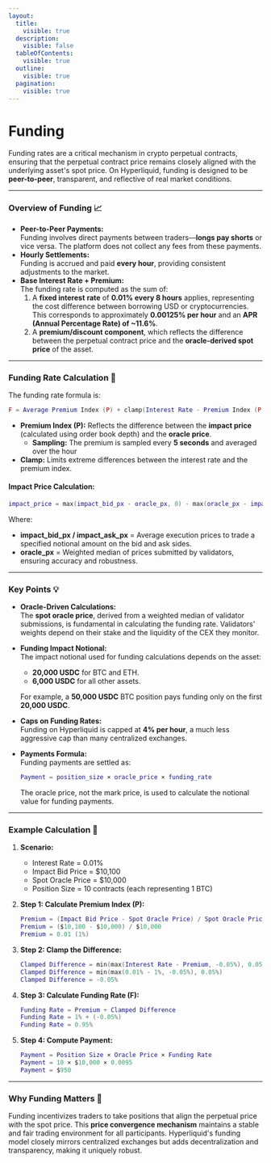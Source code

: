 ```yaml
---
layout:
  title:
    visible: true
  description:
    visible: false
  tableOfContents:
    visible: true
  outline:
    visible: true
  pagination:
    visible: true
---
```


# Funding

Funding rates are a critical mechanism in crypto perpetual contracts, ensuring that the perpetual contract price remains closely aligned with the underlying asset's spot price. On Hyperliquid, funding is designed to be **peer-to-peer**, transparent, and reflective of real market conditions.

***

### **Overview of Funding** 📈

* **Peer-to-Peer Payments:**\
  Funding involves direct payments between traders—**longs pay shorts** or vice versa. The platform does not collect any fees from these payments.
* **Hourly Settlements:**\
  Funding is accrued and paid **every hour**, providing consistent adjustments to the market.
* **Base Interest Rate + Premium:**\
  The funding rate is computed as the sum of:
  1. A **fixed interest** **rate** of **0.01% every 8 hours** applies, representing the cost difference between borrowing USD or cryptocurrencies. This corresponds to approximately **0.00125% per hour** and an **APR (Annual Percentage Rate) of \~11.6%**.
  2. A **premium/discount component**, which reflects the difference between the perpetual contract price and the **oracle-derived spot price** of the asset.

***

### **Funding Rate Calculation** 🧮

The funding rate formula is:

```lua
F = Average Premium Index (P) + clamp(Interest Rate - Premium Index (P), -0.0005, 0.0005)
```

* **Premium Index (P):** Reflects the difference between the **impact price** (calculated using order book depth) and the **oracle price**.
  * **Sampling:** The premium is sampled every **5 seconds** and averaged over the hour
* **Clamp:** Limits extreme differences between the interest rate and the premium index.

#### **Impact Price Calculation:**

```lua
impact_price = max(impact_bid_px - oracle_px, 0) - max(oracle_px - impact_ask_px, 0)
```

Where:

* **impact\_bid\_px / impact\_ask\_px** = Average execution prices to trade a specified notional amount on the bid and ask sides.
* **oracle\_px** = Weighted median of prices submitted by validators, ensuring accuracy and robustness.

***

### **Key Points** 💡

* **Oracle-Driven Calculations:**\
  The **spot oracle price**, derived from a weighted median of validator submissions, is fundamental in calculating the funding rate. Validators’ weights depend on their stake and the liquidity of the CEX they monitor.
*   **Funding Impact Notional:**\
    The impact notional used for funding calculations depends on the asset:

    * **20,000 USDC** for BTC and ETH.
    * **6,000 USDC** for all other assets.

    For example, a **50,000 USDC** BTC position pays funding only on the first **20,000 USDC**.
* **Caps on Funding Rates:**\
  Funding on Hyperliquid is capped at **4% per hour**, a much less aggressive cap than many centralized exchanges.
*   **Payments Formula:**\
    Funding payments are settled as:

    ```lua
    Payment = position_size × oracle_price × funding_rate
    ```

    The oracle price, not the mark price, is used to calculate the notional value for funding payments.

***

### **Example Calculation** 📝

1. **Scenario:**
   * Interest Rate = 0.01%
   * Impact Bid Price = $10,100
   * Spot Oracle Price = $10,000
   * Position Size = 10 contracts (each representing 1 BTC)
2.  **Step 1: Calculate Premium Index (P):**

    ```lua
    Premium = (Impact Bid Price - Spot Oracle Price) / Spot Oracle Price
    Premium = ($10,100 - $10,000) / $10,000
    Premium = 0.01 (1%)
    ```
3.  **Step 2: Clamp the Difference:**

    ```lua
    Clamped Difference = min(max(Interest Rate - Premium, -0.05%), 0.05%)
    Clamped Difference = min(max(0.01% - 1%, -0.05%), 0.05%)
    Clamped Difference = -0.05%
    ```
4.  **Step 3: Calculate Funding Rate (F):**

    ```lua
    Funding Rate = Premium + Clamped Difference
    Funding Rate = 1% + (-0.05%)
    Funding Rate = 0.95%
    ```
5.  **Step 4: Compute Payment:**

    ```lua
    Payment = Position Size × Oracle Price × Funding Rate
    Payment = 10 × $10,000 × 0.0095
    Payment = $950
    ```

***

### **Why Funding Matters** 🔗

Funding incentivizes traders to take positions that align the perpetual price with the spot price. This **price convergence mechanism** maintains a stable and fair trading environment for all participants. Hyperliquid's funding model closely mirrors centralized exchanges but adds decentralization and transparency, making it uniquely robust.
